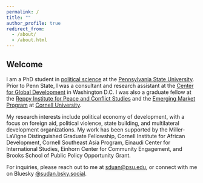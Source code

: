 ```yaml
---
permalink: /
title: ""
author_profile: true
redirect_from: 
  - /about/
  - /about.html
---
```

## Welcome

I am a PhD student in [political science](https://polisci.la.psu.edu/people/duan-songtao/) at the [Pennsylvania State University](https://www.psu.edu/). Prior to Penn State, I was a consultant and research assistant at the [Center for Global Development](https://www.cgdev.org/) in Washington D.C. I was also a graduate fellow at the [Reppy Institute for Peace and Conflict Studies](https://einaudi.cornell.edu/programs/reppy-institute-peace-and-conflict-studies) and the [Emerging Market Program](https://emergingmarkets.dyson.cornell.edu/smart/smart-2022-23/) at [Cornell University](https://www.cornell.edu/).

My research interests include political economy of development, with a focus on foreign aid, political violence, state building, and multilateral development organizations.  My work has been supported by the  Miller-LaVigne Distinguished Graduate Fellowship, Cornell Institute for African Development, Cornell Southeast Asia Program, Einaudi Center for International Studies, Einhorn Center for Community Engagement, and Brooks School of Public Policy Opportunity Grant.  

For inquiries, please reach out to me at [sduan@psu.edu](mailto:sduan@psu.edu), or connect with me on Bluesky [@sudan.bsky.social](https://bsky.app/profile/sduan.bsky.social).
